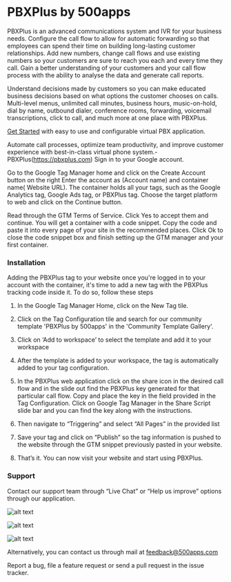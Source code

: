 # PBXPlus by 500apps
PBXPlus is an advanced communications system and IVR for your business needs. Configure the call flow to allow for automatic forwarding so that employees can spend their time on building long-lasting customer relationships. Add new numbers, change call flows and use existing numbers so your customers are sure to reach you each and every time they call. Gain a better understanding of your customers and your call flow process with the ability to analyse the data and generate call reports. 

Understand decisions made by customers so you can make educated business decisions based on what options the customer chooses on calls. Multi-level menus, unlimited call minutes, business hours, music-on-hold, dial by name, outbound dialer, conference rooms, forwarding, voicemail transcriptions, click to call, and much more at one place with PBXPlus.

[Get Started](https://pbxplus.com) with easy to use and configurable virtual PBX application. 

Automate call processes, optimize team productivity, and improve customer experience with best-in-class virtual phone system.- PBXPlus(https://pbxplus.com)
Sign in to your Google account.

Go to the Google Tag Manager home and click on the Create Account button on the right
Enter the account as (Account name) and container name( Website URL).
The container holds all your tags, such as the Google Analytics tag, Google Ads tag, or PBXPlus tag. Choose the target platform to web and click on the Continue button.

Read through the GTM Terms of Service. Click Yes to accept them and continue.
You will get a container with a code snippet. Copy the code and paste it into every page of your site in the recommended places. Click Ok to close the code snippet box and finish setting up the GTM manager and your first container.

### Installation 

 Adding the PBXPlus tag to your website once you're logged in to your account with the container, it's time to add a new tag with the PBXPlus tracking code inside it. To do so, follow these steps


1. In the Google Tag Manager Home, click on the New Tag tile.


2. Click on the Tag Configuration tile and search for our community template 'PBXPlus by 500apps' in the 'Community Template Gallery'.


3. Click on ‘Add to workspace’ to select the template and add it to your workspace


4. After the template is added to your workspace, the tag is automatically added to your tag configuration.


5. In the PBXPlus web application click on the share icon in the desired call flow and in the slide out find the PBXPlus key generated for that particular call flow. Copy and place the key in the field provided in the Tag Configuration. Click on Google Tag Manager in the Share Script slide bar and you can find the key along with the instructions.


6. Then navigate to “Triggering” and select “All Pages” in the provided list


7. Save your tag and click on “Publish” so the tag information is pushed to the website through the GTM snippet  previously pasted in your website.


8. That’s it. You can now visit your website and start using PBXPlus.



### Support

Contact our support team through “Live Chat” or “Help us improve” options through our application.

![alt text](https://infinity.500apps.com/img/pushninja/GTM-Image-1.png)

![alt text](https://infinity.500apps.com/img/pushninja/GTM-Image-2.png)

![alt text](https://infinity.500apps.com/img/pushninja/GTM-Image-3.png)

Alternatively, you can contact us through mail at feedback@500apps.com 

Report a bug, file a feature request or send a pull request in the issue tracker.
